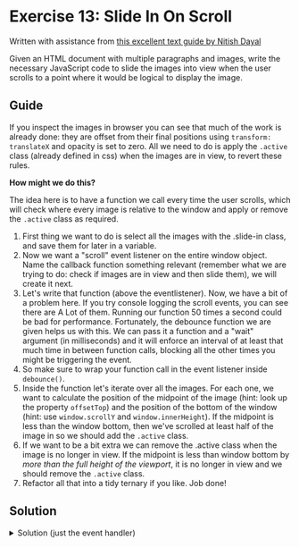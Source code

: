# Exercise 13: Slide In On Scroll

Written with assistance from [this excellent text guide by Nitish Dayal](https://github.com/nitishdayal/JavaScript30/tree/master/exercises/13%20-%20Slide%20in%20on%20Scroll)

Given an HTML document with multiple paragraphs and images, write the necessary
JavaScript code to slide the images into view when the user scrolls to a point
where it would be logical to display the image.

## Guide

If you inspect the images in browser you can see that much of the work is
already done: they are offset from their final positions using
`transform: translateX` and opacity is set to zero. All we need to do is apply
the `.active` class (already defined in css) when the images are in view, to
revert these rules.

**How might we do this?**

The idea here is to have a function we call every time the user scrolls, which
will check where every image is relative to the window and apply or remove the
`.active` class as required.

1. First thing we want to do is select all the images with the .slide-in class,
  and save them for later in a variable.
2. Now we want a "scroll" event listener on the entire window object. Name the
  callback function something relevant (remember what we are trying to do: check
  if images are in view and then slide them), we will create it next.
3. Let's write that function (above the eventlistener). Now, we have a bit of a
  problem here. If you try console logging the scroll events, you can see there
  are A Lot of them. Running our function 50 times a second could be bad for
  performance. Fortunately, the debounce function we are given helps us with this. We can pass it a function
  and a "wait" argument (in milliseconds) and it will enforce an interval of at
  least that much time in between function calls, blocking all the other times you
  might be triggering the event.
4. So make sure to wrap your function call in the event listener inside `debounce()`.
5. Inside the function let's iterate over all the images. For each one, we want
  to calculate the position of the midpoint of the image (hint: look up the
  property `offsetTop`) and the position of the bottom of the window (hint:
  use `window.scrollY` and `window.innerHeight`). If the midpoint is less
  than the window bottom, then we've scrolled at least half of the image in so
  we should add the `.active` class.
6. If we want to be a bit extra we can remove the .active class when the image is
  no longer in view. If the midpoint is less than window bottom by _more than the
  full height of the viewport_, it is no longer in view and we should remove the
  `.active` class.
7. Refactor all that into a tidy ternary if you like. Job done!

## Solution

<details>
  <summary>Solution (just the event handler)</summary>

  ```js
  const checkImages = (e) => {
      images.forEach((image) => {
        const windowBottom = window.scrollY + window.innerHeight
        const midpoint = image.offsetTop + image.height / 2
        const relPosition = windowBottom - midpoint
        const inView = relPosition > 0 && window.innerHeight > relPosition
        inView ? image.classList.add("active") : image.classList.remove("active")
        })
    }
  ```
</details>
